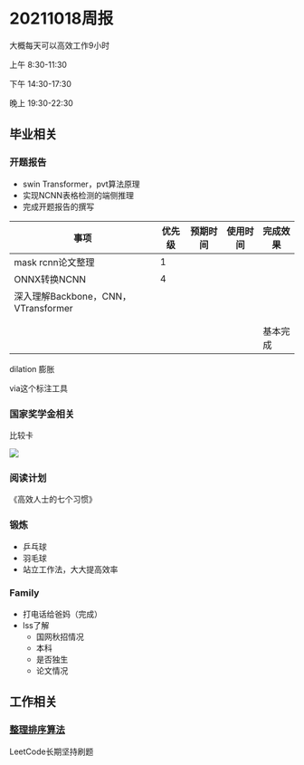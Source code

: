 # 20211018周报



大概每天可以高效工作9小时

上午 8:30-11:30

下午 14:30-17:30

晚上 19:30-22:30



## 毕业相关

### 开题报告



- swin Transformer，pvt算法原理
- 实现NCNN表格检测的端侧推理
- 完成开题报告的撰写



| 事项                                | 优先级 | 预期时间 | 使用时间 | 完成效果 |
| ----------------------------------- | ------ | -------- | -------- | -------- |
| mask rcnn论文整理                   | 1      |          |          |          |
| ONNX转换NCNN                        | 4      |          |          |          |
| 深入理解Backbone，CNN，VTransformer |        |          |          |          |
|                                     |        |          |          |          |
|                                     |        |          |          |          |
|                                     |        |          |          | 基本完成 |

dilation 膨胀

via这个标注工具



### 国家奖学金相关

比较卡

![](https://moonstarimg.oss-cn-hangzhou.aliyuncs.com/picgo_img/20211011111445.png)



### 阅读计划

《高效人士的七个习惯》



### 锻炼

- 乒乓球
- 羽毛球
- 站立工作法，大大提高效率



### Family

- 打电话给爸妈（完成）
- lss了解
  - 国网秋招情况
  - 本科
  - 是否独生
  - 论文情况

## 工作相关



### [整理排序算法](https://zhuanlan.zhihu.com/p/42586566)

LeetCode长期坚持刷题